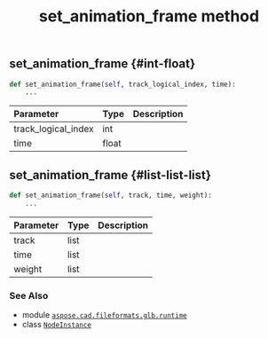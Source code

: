 ﻿---
title: set_animation_frame method
second_title: Aspose.CAD for Python via .NET API References
description: 
type: docs
weight: 20
url: /python-net/aspose.cad.fileformats.glb.runtime/nodeinstance/set_animation_frame/
is_root: false
---

## set_animation_frame {#int-float}





```python
def set_animation_frame(self, track_logical_index, time):
    ...
```


| Parameter | Type | Description |
| :- | :- | :- |
| track_logical_index | int |  |
| time | float |  |


## set_animation_frame {#list-list-list}





```python
def set_animation_frame(self, track, time, weight):
    ...
```


| Parameter | Type | Description |
| :- | :- | :- |
| track | list |  |
| time | list |  |
| weight | list |  |



### See Also
* module [`aspose.cad.fileformats.glb.runtime`](../../)
* class [`NodeInstance`](/cad/python-net/aspose.cad.fileformats.glb.runtime/nodeinstance)

